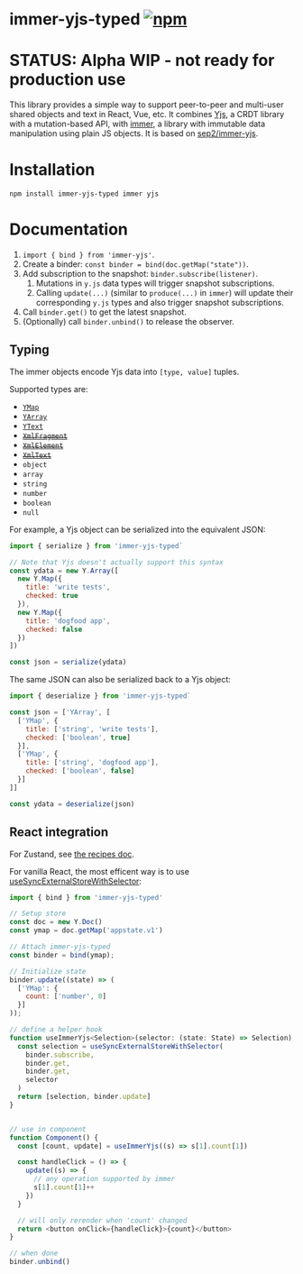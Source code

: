 # immer-yjs-typed [![npm](https://img.shields.io/npm/v/immer-yjs-typed.svg)](https://www.npmjs.com/package/immer-yjs-typed)

# STATUS: Alpha WIP - not ready for production use

This library provides a simple way to support peer-to-peer and multi-user shared objects and text in React, Vue, etc. It combines [Yjs](https://github.com/yjs/yjs), a CRDT library with a mutation-based API, with [immer](https://github.com/immerjs/immer), a library with immutable data manipulation using plain JS objects. It is based on [sep2/immer-yjs](https://github.com/sep2/immer-yjs).

# Installation

`npm install immer-yjs-typed immer yjs`

# Documentation

1. `import { bind } from 'immer-yjs'`.
2. Create a binder: `const binder = bind(doc.getMap("state"))`.
3. Add subscription to the snapshot: `binder.subscribe(listener)`.
   1. Mutations in `y.js` data types will trigger snapshot subscriptions.
   2. Calling `update(...)` (similar to `produce(...)` in `immer`) will update their corresponding `y.js` types and also trigger snapshot subscriptions.
4. Call `binder.get()` to get the latest snapshot.
5. (Optionally) call `binder.unbind()` to release the observer.

## Typing

The immer objects encode Yjs data into `[type, value]` tuples.

Supported types are:

- [`YMap`](https://docs.yjs.dev/api/shared-types/y.map)
- [`YArray`](https://docs.yjs.dev/api/shared-types/y.array)
- [`YText`](https://docs.yjs.dev/api/shared-types/y.text)
- <strike>[`XmlFragment`](https://docs.yjs.dev/api/shared-types/y.xmlfragment)</strike>
- <strike>[`XmlElement`](https://docs.yjs.dev/api/shared-types/y.xmlelement)</strike>
- <strike>[`XmlText`](https://docs.yjs.dev/api/shared-types/y.xmltext)</strike>
- `object`
- `array`
- `string`
- `number`
- `boolean`
- `null`

For example, a Yjs object can be serialized into the equivalent JSON:

```js
import { serialize } from 'immer-yjs-typed`

// Note that Yjs doesn't actually support this syntax
const ydata = new Y.Array([
  new Y.Map({
    title: 'write tests',
    checked: true
  }),
  new Y.Map({
    title: 'dogfood app',
    checked: false
  })
])

const json = serialize(ydata)
```

The same JSON can also be serialized back to a Yjs object:

```js
import { deserialize } from 'immer-yjs-typed`

const json = ['YArray', [
  ['YMap', {
    title: ['string', 'write tests'],
    checked: ['boolean', true]
  }],
  ['YMap', {
    title: ['string', 'dogfood app'],
    checked: ['boolean', false]
  }]
]]

const ydata = deserialize(json)
```

## React integration

For Zustand, see [the recipes doc](https://docs.pmnd.rs/zustand/recipes/recipes#sick-of-reducers-and-changing-nested-state?-use-immer!).

For vanilla React, the most efficent way is to use [useSyncExternalStoreWithSelector](https://github.com/reactwg/react-18/discussions/86):

```js
import { bind } from 'immer-yjs-typed'

// Setup store
const doc = new Y.Doc()
const ymap = doc.getMap('appstate.v1')

// Attach immer-yjs-typed
const binder = bind(ymap);

// Initialize state
binder.update((state) => (
  ['YMap': {
    count: ['number', 0]
  }]
));

// define a helper hook
function useImmerYjs<Selection>(selector: (state: State) => Selection) {
  const selection = useSyncExternalStoreWithSelector(
    binder.subscribe,
    binder.get,
    binder.get,
    selector
  )
  return [selection, binder.update]
}


// use in component
function Component() {
  const [count, update] = useImmerYjs((s) => s[1].count[1])

  const handleClick = () => {
    update((s) => {
      // any operation supported by immer
      s[1].count[1]++
    })
  }

  // will only rerender when 'count' changed
  return <button onClick={handleClick}>{count}</button>
}

// when done
binder.unbind()
```
